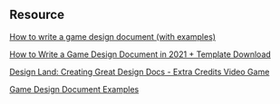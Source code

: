 ## Resource
[How to write a game design document (with examples)](https://gamedevbeginner.com/how-to-write-a-game-design-document-with-examples/)  

[How to Write a Game Design Document in 2021 + Template Download](https://www.youtube.com/watch?v=q_5GJ90eRow)  

[Design Land: Creating Great Design Docs - Extra Credits Video Game](https://www.youtube.com/watch?v=ZE8v7uVGepM)  

[Game Design Document Examples](https://www.reddit.com/r/gamedesign/comments/7ze7xq/finished_game_design_document_examples/)  
